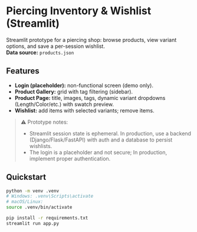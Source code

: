 # Piercing Inventory & Wishlist (Streamlit)

Streamlit prototype for a piercing shop: browse products, view variant options, and save a per-session wishlist.  
**Data source:** `products.json`

## Features
- **Login (placeholder):** non-functional screen (demo only).
- **Product Gallery:** grid with tag filtering (sidebar).
- **Product Page:** title, images, tags, dynamic variant dropdowns (Length/Color/etc.) with swatch preview.
- **Wishlist:** add items with selected variants; remove items.

> ⚠️ Prototype notes:
> - Streamlit session state is ephemeral. In production, use a backend (Django/Flask/FastAPI) with auth and a database to persist wishlists.
> - The login is a placeholder and not secure; In production, implement proper authentication.

## Quickstart
```bash
python -m venv .venv
# Windows: .venv\Scripts\activate
# macOS/Linux:
source .venv/bin/activate

pip install -r requirements.txt
streamlit run app.py
